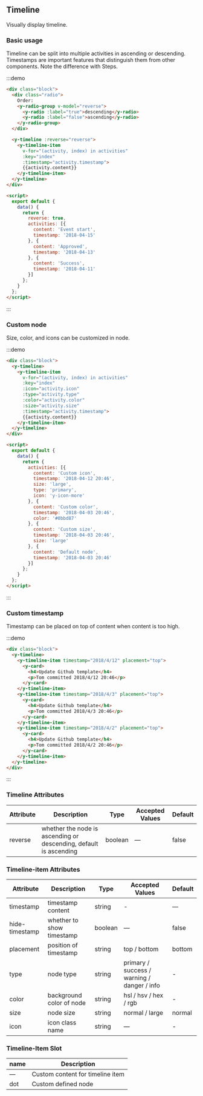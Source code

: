 ## Timeline

Visually display timeline.

### Basic usage

Timeline can be split into multiple activities in ascending or descending. Timestamps are important features that distinguish them from other components. Note the difference with Steps.

:::demo
```html
<div class="block">
  <div class="radio">
    Order: 
    <y-radio-group v-model="reverse">
      <y-radio :label="true">descending</y-radio>
      <y-radio :label="false">ascending</y-radio>
    </y-radio-group>
  </div>

  <y-timeline :reverse="reverse">
    <y-timeline-item
      v-for="(activity, index) in activities"
      :key="index"
      :timestamp="activity.timestamp">
      {{activity.content}}
    </y-timeline-item>
  </y-timeline>
</div>

<script>
  export default {
    data() {
      return {
        reverse: true,
        activities: [{
          content: 'Event start',
          timestamp: '2018-04-15'
        }, {
          content: 'Approved',
          timestamp: '2018-04-13'
        }, {
          content: 'Success',
          timestamp: '2018-04-11'
        }]
      };
    }
  };
</script>
```
:::

### Custom node

Size, color, and icons can be customized in node.

:::demo
```html
<div class="block">
  <y-timeline>
    <y-timeline-item
      v-for="(activity, index) in activities"
      :key="index"
      :icon="activity.icon"
      :type="activity.type"
      :color="activity.color"
      :size="activity.size"
      :timestamp="activity.timestamp">
      {{activity.content}}
    </y-timeline-item>
  </y-timeline>
</div>

<script>
  export default {
    data() {
      return {
        activities: [{
          content: 'Custom icon',
          timestamp: '2018-04-12 20:46',
          size: 'large',
          type: 'primary',
          icon: 'y-icon-more'
        }, {
          content: 'Custom color',
          timestamp: '2018-04-03 20:46',
          color: '#0bbd87'
        }, {
          content: 'Custom size',
          timestamp: '2018-04-03 20:46',
          size: 'large'
        }, {
          content: 'Default node',
          timestamp: '2018-04-03 20:46'
        }]
      };
    }
  };
</script>
```
:::

### Custom timestamp

Timestamp can be placed on top of content when content is too high.

:::demo
```html
<div class="block">
  <y-timeline>
    <y-timeline-item timestamp="2018/4/12" placement="top">
      <y-card>
        <h4>Update Github template</h4>
        <p>Tom committed 2018/4/12 20:46</p>
      </y-card>
    </y-timeline-item>
    <y-timeline-item timestamp="2018/4/3" placement="top">
      <y-card>
        <h4>Update Github template</h4>
        <p>Tom committed 2018/4/3 20:46</p>
      </y-card>
    </y-timeline-item>
    <y-timeline-item timestamp="2018/4/2" placement="top">
      <y-card>
        <h4>Update Github template</h4>
        <p>Tom committed 2018/4/2 20:46</p>
      </y-card>
    </y-timeline-item>
  </y-timeline>
</div>
```
:::

### Timeline Attributes
| Attribute      | Description    | Type      | Accepted Values | Default   |
|---------- |-------- |---------- |-------------  |-------- |
| reverse | whether the node is ascending or descending, default is ascending | boolean | — | false |

### Timeline-item Attributes
| Attribute      | Description    | Type      | Accepted Values | Default   |
|---------- |-------- |---------- |-------------  |-------- |
| timestamp     | timestamp content | string  | - | — |
| hide-timestamp  | whether to show timestamp | boolean | — | false |
| placement | position of timestamp | string | top / bottom | bottom |
| type | node type | string | primary / success / warning / danger / info | - |
| color | background color of node | string | hsl / hsv / hex / rgb | - |
| size | node size | string | normal / large | normal |
| icon | icon class name | string | — | - |

### Timeline-Item Slot
| name | Description |
|------|--------|
| — | Custom content for timeline item |
| dot | Custom defined node |
